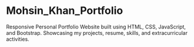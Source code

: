 # Mohsin_Khan_Portfolio
Responsive Personal Portfolio Website built using HTML, CSS, JavaScript, and Bootstrap. Showcasing my projects, resume, skills, and extracurricular activities.
